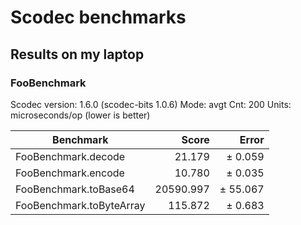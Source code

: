 # Scodec benchmarks

## Results on my laptop

### FooBenchmark

Scodec version: 1.6.0 (scodec-bits 1.0.6)
Mode: avgt
Cnt: 200
Units: microseconds/op (lower is better)

| Benchmark                |     Score |   Error  |
| ------------------------ | ---------:| --------:|
| FooBenchmark.decode      |    21.179 | ±  0.059 |
| FooBenchmark.encode      |    10.780 | ±  0.035 |
| FooBenchmark.toBase64    | 20590.997 | ± 55.067 |
| FooBenchmark.toByteArray |   115.872 | ±  0.683 |
